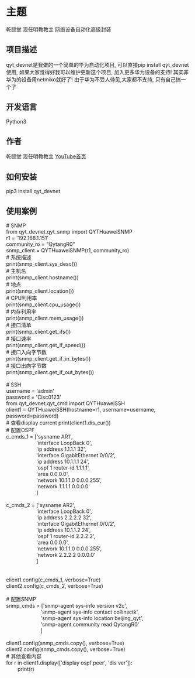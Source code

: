 # 主题

乾颐堂 现任明教教主 网络设备自动化高级封装

## 项目描述

qyt_devnet是我做的一个简单的华为自动化项目, 可以直接pip install qyt_devnet使用, 如果大家觉得好我可以维护更新这个项目, 加入更多华为设备的支持! 其实非华为的设备用netmiko就好了! 由于华为不受人待见,大家都不支持, 只有自己搞一个了

## 开发语言

Python3

## 作者

乾颐堂 现任明教教主 [YouTube首页](https://www.youtube.com/channel/UCsvHsD_g8j2IEZDlVzMC3Qw)

## 如何安装

pip3 install qyt_devnet

## 使用案例

\# SNMP<br>
from qyt_devnet.qyt_snmp import QYTHuaweiSNMP<br>
r1 = '192.168.1.151'<br>
community_ro = "QytangR0"<br>
snmp_client = QYTHuaweiSNMP(r1, community_ro)<br>
\# 系统描述<br>
print(snmp_client.sys_desc())<br>
\# 主机名<br>
print(snmp_client.hostname())<br>
\# 地点<br>
print(snmp_client.location())<br>
\# CPU利用率<br>
print(snmp_client.cpu_usage())<br>
\# 内存利用率<br>
print(snmp_client.mem_usage())<br>
\# 接口清单<br>
print(snmp_client.get_ifs())<br>
\# 接口速率<br>
print(snmp_client.get_if_speed())<br>
\# 接口入向字节数<br>
print(snmp_client.get_if_in_bytes())<br>
\# 接口出向字节数<br>
print(snmp_client.get_if_out_bytes())<br>
<br>
\# SSH<br>
username = 'admin'<br>
password = 'Cisc0123'<br>
from qyt_devnet.qyt_cmd import QYTHuaweiSSH<br>
client1 = QYTHuaweiSSH(hostname=r1, username=username, password=password)<br>
\# 查看display current
print(client1.dis_cur())<br>
\# 配置OSPF<br>
c_cmds_1 = \['sysname AR1',<br>
&nbsp;&nbsp;&nbsp;&nbsp;&nbsp;&nbsp;&nbsp;&nbsp;&nbsp;&nbsp;&nbsp;&nbsp;&nbsp;&nbsp;&nbsp;&nbsp;&nbsp;&nbsp;&nbsp;&nbsp;&nbsp;'interface LoopBack 0',<br>
&nbsp;&nbsp;&nbsp;&nbsp;&nbsp;&nbsp;&nbsp;&nbsp;&nbsp;&nbsp;&nbsp;&nbsp;&nbsp;&nbsp;&nbsp;&nbsp;&nbsp;&nbsp;&nbsp;&nbsp;&nbsp;'ip address 1.1.1.1 32',<br>
&nbsp;&nbsp;&nbsp;&nbsp;&nbsp;&nbsp;&nbsp;&nbsp;&nbsp;&nbsp;&nbsp;&nbsp;&nbsp;&nbsp;&nbsp;&nbsp;&nbsp;&nbsp;&nbsp;&nbsp;&nbsp;'interface GigabitEthernet 0/0/2',<br>
&nbsp;&nbsp;&nbsp;&nbsp;&nbsp;&nbsp;&nbsp;&nbsp;&nbsp;&nbsp;&nbsp;&nbsp;&nbsp;&nbsp;&nbsp;&nbsp;&nbsp;&nbsp;&nbsp;&nbsp;&nbsp;'ip address 10.1.1.1 24',<br>
&nbsp;&nbsp;&nbsp;&nbsp;&nbsp;&nbsp;&nbsp;&nbsp;&nbsp;&nbsp;&nbsp;&nbsp;&nbsp;&nbsp;&nbsp;&nbsp;&nbsp;&nbsp;&nbsp;&nbsp;&nbsp;'ospf 1 router-id 1.1.1.1',<br>
&nbsp;&nbsp;&nbsp;&nbsp;&nbsp;&nbsp;&nbsp;&nbsp;&nbsp;&nbsp;&nbsp;&nbsp;&nbsp;&nbsp;&nbsp;&nbsp;&nbsp;&nbsp;&nbsp;&nbsp;&nbsp;'area 0.0.0.0',<br>
&nbsp;&nbsp;&nbsp;&nbsp;&nbsp;&nbsp;&nbsp;&nbsp;&nbsp;&nbsp;&nbsp;&nbsp;&nbsp;&nbsp;&nbsp;&nbsp;&nbsp;&nbsp;&nbsp;&nbsp;&nbsp;'network 10.1.1.0 0.0.0.255',<br>
&nbsp;&nbsp;&nbsp;&nbsp;&nbsp;&nbsp;&nbsp;&nbsp;&nbsp;&nbsp;&nbsp;&nbsp;&nbsp;&nbsp;&nbsp;&nbsp;&nbsp;&nbsp;&nbsp;&nbsp;&nbsp;'network 1.1.1.1 0.0.0.0'<br>
&nbsp;&nbsp;&nbsp;&nbsp;&nbsp;&nbsp;&nbsp;&nbsp;&nbsp;&nbsp;&nbsp;&nbsp;&nbsp;&nbsp;&nbsp;&nbsp;&nbsp;&nbsp;&nbsp;&nbsp;&nbsp;]<br>
<br>
c_cmds_2 = \['sysname AR2',<br>
&nbsp;&nbsp;&nbsp;&nbsp;&nbsp;&nbsp;&nbsp;&nbsp;&nbsp;&nbsp;&nbsp;&nbsp;&nbsp;&nbsp;&nbsp;&nbsp;&nbsp;&nbsp;&nbsp;&nbsp;&nbsp;'interface LoopBack 0',<br>
&nbsp;&nbsp;&nbsp;&nbsp;&nbsp;&nbsp;&nbsp;&nbsp;&nbsp;&nbsp;&nbsp;&nbsp;&nbsp;&nbsp;&nbsp;&nbsp;&nbsp;&nbsp;&nbsp;&nbsp;&nbsp;'ip address 2.2.2.2 32',<br>
&nbsp;&nbsp;&nbsp;&nbsp;&nbsp;&nbsp;&nbsp;&nbsp;&nbsp;&nbsp;&nbsp;&nbsp;&nbsp;&nbsp;&nbsp;&nbsp;&nbsp;&nbsp;&nbsp;&nbsp;&nbsp;'interface GigabitEthernet 0/0/2',<br>
&nbsp;&nbsp;&nbsp;&nbsp;&nbsp;&nbsp;&nbsp;&nbsp;&nbsp;&nbsp;&nbsp;&nbsp;&nbsp;&nbsp;&nbsp;&nbsp;&nbsp;&nbsp;&nbsp;&nbsp;&nbsp;'ip address 10.1.1.2 24',<br>
&nbsp;&nbsp;&nbsp;&nbsp;&nbsp;&nbsp;&nbsp;&nbsp;&nbsp;&nbsp;&nbsp;&nbsp;&nbsp;&nbsp;&nbsp;&nbsp;&nbsp;&nbsp;&nbsp;&nbsp;&nbsp;'ospf 1 router-id 2.2.2.2',<br>
&nbsp;&nbsp;&nbsp;&nbsp;&nbsp;&nbsp;&nbsp;&nbsp;&nbsp;&nbsp;&nbsp;&nbsp;&nbsp;&nbsp;&nbsp;&nbsp;&nbsp;&nbsp;&nbsp;&nbsp;&nbsp;'area 0.0.0.0',<br>
&nbsp;&nbsp;&nbsp;&nbsp;&nbsp;&nbsp;&nbsp;&nbsp;&nbsp;&nbsp;&nbsp;&nbsp;&nbsp;&nbsp;&nbsp;&nbsp;&nbsp;&nbsp;&nbsp;&nbsp;&nbsp;'network 10.1.1.0 0.0.0.255',<br>
&nbsp;&nbsp;&nbsp;&nbsp;&nbsp;&nbsp;&nbsp;&nbsp;&nbsp;&nbsp;&nbsp;&nbsp;&nbsp;&nbsp;&nbsp;&nbsp;&nbsp;&nbsp;&nbsp;&nbsp;&nbsp;'network 2.2.2.2 0.0.0.0'<br>
&nbsp;&nbsp;&nbsp;&nbsp;&nbsp;&nbsp;&nbsp;&nbsp;&nbsp;&nbsp;&nbsp;&nbsp;&nbsp;&nbsp;&nbsp;&nbsp;&nbsp;&nbsp;&nbsp;&nbsp;&nbsp;]<br>
<br>            
client1.config(c_cmds_1, verbose=True)<br>
client2.config(c_cmds_2, verbose=True)<br>
<br>
\# 配置SNMP<br>
snmp_cmds = \['snmp-agent sys-info version v2c',<br>
&nbsp;&nbsp;&nbsp;&nbsp;&nbsp;&nbsp;&nbsp;&nbsp;&nbsp;&nbsp;&nbsp;&nbsp;&nbsp;&nbsp;&nbsp;&nbsp;&nbsp;&nbsp;&nbsp;&nbsp;&nbsp;&nbsp;&nbsp;&nbsp;'snmp-agent sys-info contact collinsctk',<br>
&nbsp;&nbsp;&nbsp;&nbsp;&nbsp;&nbsp;&nbsp;&nbsp;&nbsp;&nbsp;&nbsp;&nbsp;&nbsp;&nbsp;&nbsp;&nbsp;&nbsp;&nbsp;&nbsp;&nbsp;&nbsp;&nbsp;&nbsp;&nbsp;'snmp-agent sys-info location beijing_qyt',<br>
&nbsp;&nbsp;&nbsp;&nbsp;&nbsp;&nbsp;&nbsp;&nbsp;&nbsp;&nbsp;&nbsp;&nbsp;&nbsp;&nbsp;&nbsp;&nbsp;&nbsp;&nbsp;&nbsp;&nbsp;&nbsp;&nbsp;&nbsp;&nbsp;'snmp-agent community read QytangR0'<br>
&nbsp;&nbsp;&nbsp;&nbsp;&nbsp;&nbsp;&nbsp;&nbsp;&nbsp;&nbsp;&nbsp;&nbsp;&nbsp;&nbsp;&nbsp;&nbsp;&nbsp;&nbsp;&nbsp;&nbsp;&nbsp;&nbsp;&nbsp;&nbsp;]<br>
<br>
client1.config(snmp_cmds.copy(), verbose=True)<br>
client2.config(snmp_cmds.copy(), verbose=True)<br>
\# 其他查看内容<br>
for r in client1.display(['display ospf peer', 'dis ver']):<br>
&nbsp;&nbsp;&nbsp;&nbsp;&nbsp;&nbsp;&nbsp;&nbsp;print(r)<br>
